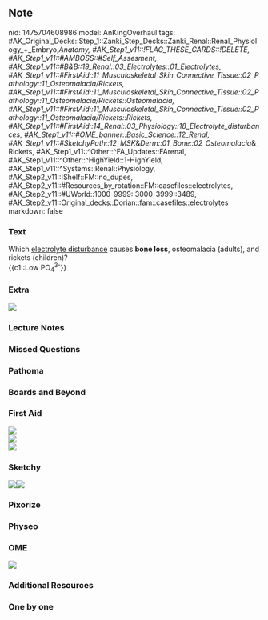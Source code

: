 ## Note
nid: 1475704608986
model: AnKingOverhaul
tags: #AK_Original_Decks::Step_1::Zanki_Step_Decks::Zanki_Renal::Renal_Physiology_+_Embryo,_Anatomy, #AK_Step1_v11::!FLAG_THESE_CARDS::!DELETE, #AK_Step1_v11::#AMBOSS::#Self_Assesment, #AK_Step1_v11::#B&B::19_Renal::03_Electrolytes::01_Electrolytes, #AK_Step1_v11::#FirstAid::11_Musculoskeletal_Skin_Connective_Tissue::02_Pathology::11_Osteomalacia/Rickets, #AK_Step1_v11::#FirstAid::11_Musculoskeletal_Skin_Connective_Tissue::02_Pathology::11_Osteomalacia/Rickets::Osteomalacia, #AK_Step1_v11::#FirstAid::11_Musculoskeletal_Skin_Connective_Tissue::02_Pathology::11_Osteomalacia/Rickets::Rickets, #AK_Step1_v11::#FirstAid::14_Renal::03_Physiology::18_Electrolyte_disturbances, #AK_Step1_v11::#OME_banner::Basic_Science::12_Renal, #AK_Step1_v11::#SketchyPath::12_MSK_&_Derm::01_Bone::02_Osteomalacia_&_Rickets, #AK_Step1_v11::^Other::^FA_Updates::FArenal, #AK_Step1_v11::^Other::^HighYield::1-HighYield, #AK_Step1_v11::^Systems::Renal::Physiology, #AK_Step2_v11::!Shelf::FM::no_dupes, #AK_Step2_v11::#Resources_by_rotation::FM::casefiles::electrolytes, #AK_Step2_v11::#UWorld::1000-9999::3000-3999::3489, #AK_Step2_v11::Original_decks::Dorian::fam::casefiles::electrolytes
markdown: false

### Text
<div>
  <div>
    Which <u>electrolyte disturbance</u> causes <b>bone loss</b>,
    osteomalacia (adults), and rickets (children)?
  </div>
  <div>
    {{c1::Low PO<sub>4</sub><sup>3-</sup>}}
  </div>
</div>

### Extra
<img src="paste-252230544392552.jpg">

### Lecture Notes


### Missed Questions


### Pathoma


### Boards and Beyond


### First Aid
<img src="tmptdSCp3.png">
<div>
  <img src="tmpibpBde.png">
  <div><img src=
  "paste-a90cd09c86e61769e29ccba2ed92fc0537412e42.jpg"></div>
</div>

### Sketchy
<img src=
"osteomalacia%20PTH%20inceases%20calcium%20resorption_1566160514431.jpg"><img src="Zoverall%20picture-cd4078563370acd98ef1126591cb9ca263603264_1566160514431.jpg">

### Pixorize


### Physeo


### OME
<div class="ome-widget">
  <a href="https://onlinemeded.org/spa/renal?ref=anki"><img src=
  "_OME_AnkiFlashcards_Topic_3.png"></a>
</div>

### Additional Resources


### One by one

